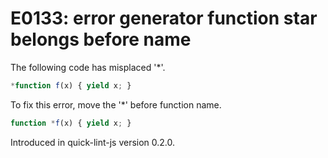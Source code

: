 # E0133: error generator function star belongs before name

The following code has misplaced '*'.

```javascript
*function f(x) { yield x; }
```

To fix this error, move the '*' before function name.

```javascript
function *f(x) { yield x; }
```

Introduced in quick-lint-js version 0.2.0.
